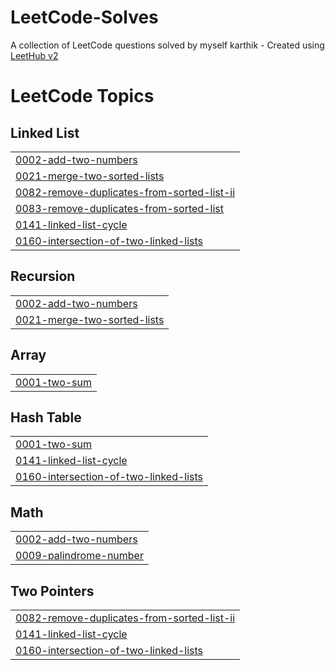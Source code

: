 # LeetCode-Solves
A collection of LeetCode questions solved by myself karthik - Created using [LeetHub v2](https://github.com/arunbhardwaj/LeetHub-2.0)

<!---LeetCode Topics Start-->
# LeetCode Topics
## Linked List
|  |
| ------- |
| [0002-add-two-numbers](https://github.com/Karthikeyankalatheeswaran/LeetCode-Solves/tree/master/0002-add-two-numbers) |
| [0021-merge-two-sorted-lists](https://github.com/Karthikeyankalatheeswaran/LeetCode-Solves/tree/master/0021-merge-two-sorted-lists) |
| [0082-remove-duplicates-from-sorted-list-ii](https://github.com/Karthikeyankalatheeswaran/LeetCode-Solves/tree/master/0082-remove-duplicates-from-sorted-list-ii) |
| [0083-remove-duplicates-from-sorted-list](https://github.com/Karthikeyankalatheeswaran/LeetCode-Solves/tree/master/0083-remove-duplicates-from-sorted-list) |
| [0141-linked-list-cycle](https://github.com/Karthikeyankalatheeswaran/LeetCode-Solves/tree/master/0141-linked-list-cycle) |
| [0160-intersection-of-two-linked-lists](https://github.com/Karthikeyankalatheeswaran/LeetCode-Solves/tree/master/0160-intersection-of-two-linked-lists) |
## Recursion
|  |
| ------- |
| [0002-add-two-numbers](https://github.com/Karthikeyankalatheeswaran/LeetCode-Solves/tree/master/0002-add-two-numbers) |
| [0021-merge-two-sorted-lists](https://github.com/Karthikeyankalatheeswaran/LeetCode-Solves/tree/master/0021-merge-two-sorted-lists) |
## Array
|  |
| ------- |
| [0001-two-sum](https://github.com/Karthikeyankalatheeswaran/LeetCode-Solves/tree/master/0001-two-sum) |
## Hash Table
|  |
| ------- |
| [0001-two-sum](https://github.com/Karthikeyankalatheeswaran/LeetCode-Solves/tree/master/0001-two-sum) |
| [0141-linked-list-cycle](https://github.com/Karthikeyankalatheeswaran/LeetCode-Solves/tree/master/0141-linked-list-cycle) |
| [0160-intersection-of-two-linked-lists](https://github.com/Karthikeyankalatheeswaran/LeetCode-Solves/tree/master/0160-intersection-of-two-linked-lists) |
## Math
|  |
| ------- |
| [0002-add-two-numbers](https://github.com/Karthikeyankalatheeswaran/LeetCode-Solves/tree/master/0002-add-two-numbers) |
| [0009-palindrome-number](https://github.com/Karthikeyankalatheeswaran/LeetCode-Solves/tree/master/0009-palindrome-number) |
## Two Pointers
|  |
| ------- |
| [0082-remove-duplicates-from-sorted-list-ii](https://github.com/Karthikeyankalatheeswaran/LeetCode-Solves/tree/master/0082-remove-duplicates-from-sorted-list-ii) |
| [0141-linked-list-cycle](https://github.com/Karthikeyankalatheeswaran/LeetCode-Solves/tree/master/0141-linked-list-cycle) |
| [0160-intersection-of-two-linked-lists](https://github.com/Karthikeyankalatheeswaran/LeetCode-Solves/tree/master/0160-intersection-of-two-linked-lists) |
<!---LeetCode Topics End-->
